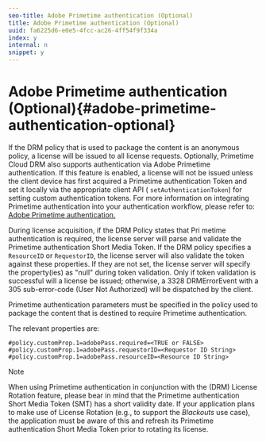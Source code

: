 ```yaml
---
seo-title: Adobe Primetime authentication (Optional)
title: Adobe Primetime authentication (Optional)
uuid: fa6225d6-e0e5-4fcc-ac26-4ff54f9f334a
index: y
internal: n
snippet: y
---
```


# Adobe Primetime authentication (Optional){#adobe-primetime-authentication-optional}

If the DRM policy that is used to package the content is an anonymous policy, a license will be issued to all license requests. Optionally,  Primetime Cloud DRM  also supports authentication via Adobe Primetime authentication. If this feature is enabled, a license will not be issued unless the client device has first acquired a Primetime authentication Token and set it locally via the appropriate client API ( `setAuthenticationToken`) for setting custom authentication tokens. For more information on integrating Primetime authentication into your authentication workflow, please refer to: [Adobe Primetime authentication.](https://tve.helpdocsonline.com/home)

During license acquisition, if the DRM Policy states that Pri metime authentication is required, the license server will parse and validate the Primetime authentication Short Media Token. If the DRM policy specifies a `ResourceID` or `RequestorID`, the license server will also validate the token against these properties. If they are not set, the license server will specify the property(ies) as "null" during token validation. Only if token validation is successful will a license be issued; otherwise, a 3328 DRMErrorEvent with a 305 sub-error-code (User Not Authorized) will be dispatched by the client.

Primetime authentication parameters must be specified in the policy used to package the content that is destined to require Primetime authentication.

The relevant properties are:

```
#policy.customProp.1=adobePass.required=<TRUE or FALSE> 
#policy.customProp.1=adobePass.requestorID=<Requestor ID String> 
#policy.customProp.1=adobePass.resourceID=<Resource ID String>
```

>[!NOTE]
>
>When using Primetime authentication in conjunction with the (DRM) License Rotation feature, please bear in mind that the Primetime authentication Short Media Token (SMT) has a short validity date. If your application plans to make use of License Rotation (e.g., to support the *Blackouts* use case), the application must be aware of this and refresh its Primetime authentication Short Media Token prior to rotating its license.

